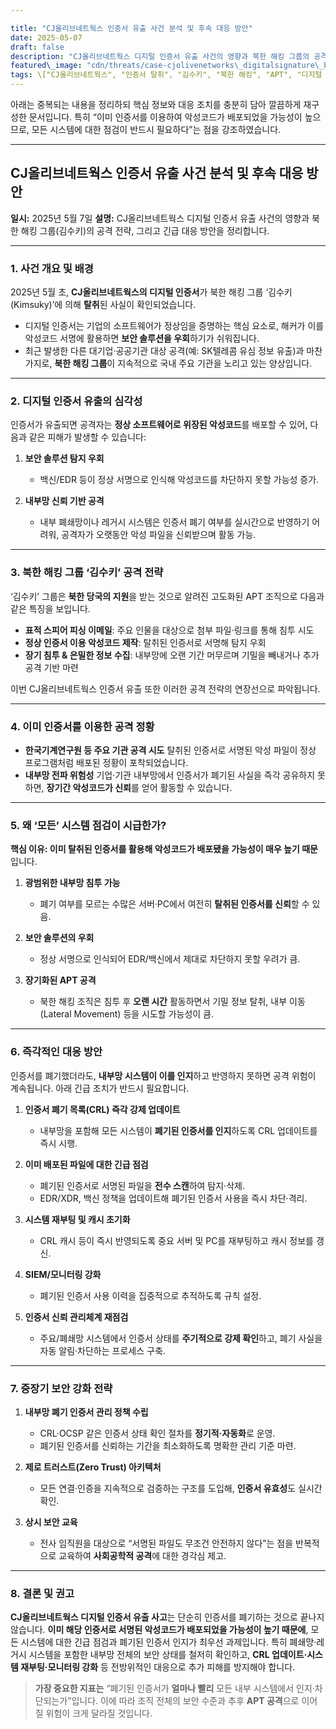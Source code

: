 ```yaml
---

title: "CJ올리브네트웍스 인증서 유출 사건 분석 및 후속 대응 방안"
date: 2025-05-07
draft: false
description: "CJ올리브네트웍스 디지털 인증서 유출 사건의 영향과 북한 해킹 그룹의 공격 전략 분석 및 긴급 대응 방안을 정리했습니다."
featured\_image: "cdn/threats/case-cjolivenetworks\_digitalsignature\_breach.png"
tags: \["CJ올리브네트웍스", "인증서 탈취", "김수키", "북한 해킹", "APT", "디지털 서명 위협", "보안 사고 대응"]
---
```


아래는 중복되는 내용을 정리하되 핵심 정보와 대응 조치를 충분히 담아 깔끔하게 재구성한 문서입니다. 특히 “이미 인증서를 이용하여 악성코드가 배포되었을 가능성이 높으므로, 모든 시스템에 대한 점검이 반드시 필요하다”는 점을 강조하였습니다.

---

## CJ올리브네트웍스 인증서 유출 사건 분석 및 후속 대응 방안

**일시:** 2025년 5월 7일
**설명:** CJ올리브네트웍스 디지털 인증서 유출 사건의 영향과 북한 해킹 그룹(김수키)의 공격 전략, 그리고 긴급 대응 방안을 정리합니다.

---

### 1. 사건 개요 및 배경

2025년 5월 초, **CJ올리브네트웍스의 디지털 인증서**가 북한 해킹 그룹 ‘김수키(Kimsuky)’에 의해 **탈취**된 사실이 확인되었습니다.

* 디지털 인증서는 기업의 소프트웨어가 정상임을 증명하는 핵심 요소로, 해커가 이를 악성코드 서명에 활용하면 **보안 솔루션을 우회**하기가 쉬워집니다.
* 최근 발생한 다른 대기업·공공기관 대상 공격(예: SK텔레콤 유심 정보 유출)과 마찬가지로, **북한 해킹 그룹**이 지속적으로 국내 주요 기관을 노리고 있는 양상입니다.

---

### 2. 디지털 인증서 유출의 심각성

인증서가 유출되면 공격자는 **정상 소프트웨어로 위장된 악성코드**를 배포할 수 있어, 다음과 같은 피해가 발생할 수 있습니다:

1. **보안 솔루션 탐지 우회**

   * 백신/EDR 등이 정상 서명으로 인식해 악성코드를 차단하지 못할 가능성 증가.
2. **내부망 신뢰 기반 공격**

   * 내부 폐쇄망이나 레거시 시스템은 인증서 폐기 여부를 실시간으로 반영하기 어려워, 공격자가 오랫동안 악성 파일을 신뢰받으며 활동 가능.

---

### 3. 북한 해킹 그룹 ‘김수키’ 공격 전략

‘김수키’ 그룹은 **북한 당국의 지원**을 받는 것으로 알려진 고도화된 APT 조직으로 다음과 같은 특징을 보입니다.

* **표적 스피어 피싱 이메일**: 주요 인물을 대상으로 첨부 파일·링크를 통해 침투 시도
* **정상 인증서 이용 악성코드 제작**: 탈취된 인증서로 서명해 탐지 우회
* **장기 침투 & 은밀한 정보 수집**: 내부망에 오랜 기간 머무르며 기밀을 빼내거나 추가 공격 기반 마련

이번 CJ올리브네트웍스 인증서 유출 또한 이러한 공격 전략의 연장선으로 파악됩니다.

---

### 4. 이미 인증서를 이용한 공격 정황

* **한국기계연구원 등 주요 기관 공격 시도**
  탈취된 인증서로 서명된 악성 파일이 정상 프로그램처럼 배포된 정황이 포착되었습니다.
* **내부망 전파 위험성**
  기업·기관 내부망에서 인증서가 폐기된 사실을 즉각 공유하지 못하면, **장기간 악성코드가 신뢰**를 얻어 활동할 수 있습니다.

---

### 5. 왜 ‘모든’ 시스템 점검이 시급한가?

**핵심 이유: 이미 탈취된 인증서를 활용해 악성코드가 배포됐을 가능성이 매우 높기 때문**입니다.

1. **광범위한 내부망 침투 가능**

   * 폐기 여부를 모르는 수많은 서버·PC에서 여전히 **탈취된 인증서를 신뢰**할 수 있음.
2. **보안 솔루션의 우회**

   * 정상 서명으로 인식되어 EDR/백신에서 제대로 차단하지 못할 우려가 큼.
3. **장기화된 APT 공격**

   * 북한 해킹 조직은 침투 후 **오랜 시간** 활동하면서 기밀 정보 탈취, 내부 이동(Lateral Movement) 등을 시도할 가능성이 큼.

---

### 6. 즉각적인 대응 방안

인증서를 폐기했더라도, **내부망 시스템이 이를 인지**하고 반영하지 못하면 공격 위험이 계속됩니다. 아래 긴급 조치가 반드시 필요합니다.

1. **인증서 폐기 목록(CRL) 즉각 강제 업데이트**

   * 내부망을 포함해 모든 시스템이 **폐기된 인증서를 인지**하도록 CRL 업데이트를 즉시 시행.
2. **이미 배포된 파일에 대한 긴급 점검**

   * 폐기된 인증서로 서명된 파일을 **전수 스캔**하여 탐지·삭제.
   * EDR/XDR, 백신 정책을 업데이트해 폐기된 인증서 사용을 즉시 차단·격리.
3. **시스템 재부팅 및 캐시 초기화**

   * CRL 캐시 등이 즉시 반영되도록 중요 서버 및 PC를 재부팅하고 캐시 정보를 갱신.
4. **SIEM/모니터링 강화**

   * 폐기된 인증서 사용 이력을 집중적으로 추적하도록 규칙 설정.
5. **인증서 신뢰 관리체계 재점검**

   * 주요/폐쇄망 시스템에서 인증서 상태를 **주기적으로 강제 확인**하고, 폐기 사실을 자동 알림·차단하는 프로세스 구축.

---

### 7. 중장기 보안 강화 전략

1. **내부망 폐기 인증서 관리 정책 수립**

   * CRL·OCSP 같은 인증서 상태 확인 절차를 **정기적·자동화**로 운영.
   * 폐기된 인증서를 신뢰하는 기간을 최소화하도록 명확한 관리 기준 마련.
2. **제로 트러스트(Zero Trust) 아키텍처**

   * 모든 연결·인증을 지속적으로 검증하는 구조를 도입해, **인증서 유효성**도 실시간 확인.
3. **상시 보안 교육**

   * 전사 임직원을 대상으로 “서명된 파일도 무조건 안전하지 않다”는 점을 반복적으로 교육하여 **사회공학적 공격**에 대한 경각심 제고.

---

### 8. 결론 및 권고

**CJ올리브네트웍스 디지털 인증서 유출 사고**는 단순히 인증서를 폐기하는 것으로 끝나지 않습니다. **이미 해당 인증서로 서명된 악성코드가 배포되었을 가능성이 높기 때문에**, 모든 시스템에 대한 긴급 점검과 폐기된 인증서 인지가 최우선 과제입니다. 특히 폐쇄망·레거시 시스템을 포함한 내부망 전체의 보안 상태를 철저히 확인하고, **CRL 업데이트·시스템 재부팅·모니터링 강화** 등 전방위적인 대응으로 추가 피해를 방지해야 합니다.

> **가장 중요한 지표는** “폐기된 인증서가 **얼마나 빨리** 모든 내부 시스템에서 인지·차단되는가”입니다. 이에 따라 조직 전체의 보안 수준과 추후 **APT 공격**으로 이어질 위험이 크게 달라질 것입니다.

